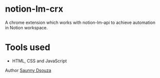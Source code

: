 # notion-lm-crx
A chrome extension which works with notion-lm-api to achieve automation in Notion workspace.

# Tools used #
* HTML, CSS and JavaScript

Author [Saunny Dsouza](https://sunnydsouza.com)